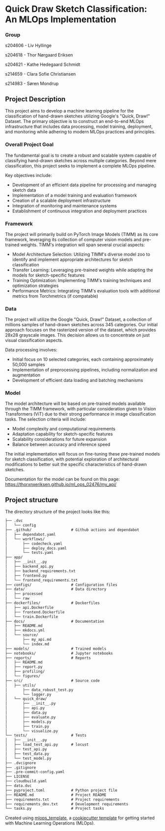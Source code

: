 # Quick Draw Sketch Classification: An MLOps Implementation
### Group
s204606 - Liv Hyllinge

s204618 - Thor Nørgaard Eriksen

s204621 - Kathe Hedegaard Schmidt 

s214659 - Clara Sofie Christiansen

s214983 - Søren Mondrup

## Project Description
This project aims to develop a machine learning pipeline for the classification of hand-drawn sketches utilizing Google's "Quick, Draw!" Dataset. The primary objective is to construct an end-to-end MLOps infrastructure that includes data processing, model training, deployment, and monitoring while adhering to modern MLOps practices and principles.

### Overall Project Goal
The fundamental goal is to create a robust and scalable system capable of classifying hand-drawn sketches across multiple categories. Beyond mere classification, this project seeks to implement a complete MLOps pipeline.

Key objectives include:

* Development of an efficient data pipeline for processing and managing sketch data
* Implementation of a model training and evaluation framework
* Creation of a scalable deployment infrastructure
* Integration of monitoring and maintenance systems
* Establishment of continuous integration and deployment practices


### Framework
The project will primarily build on PyTorch Image Models (TIMM) as its core framework, leveraging its collection of computer vision models and pre-trained weights. TIMM's integration will span several crucial aspects:

* Model Architecture Selection: Utilizing TIMM's diverse model zoo to identify and implement appropriate architectures for sketch classification
* Transfer Learning: Leveraging pre-trained weights while adapting the models for sketch-specific features
* Training Optimization: Implementing TIMM's training techniques and optimization strategies
* Performance Metrics: Integrating TIMM's evaluation tools with additional metrics from Torchmetrics (if compatable)

### Data
The project will utilize the Google "Quick, Draw!" Dataset, a collection of millions samples of hand-drawn sketches  across 345 categories. Our initial approach focuses on the rasterized version of the dataset, which provides 28x28 grayscale images. This decision allows us to concentrate on just visual classification aspects.

Data processing involves:

* Initial focus on 10 selected categories, each containing approximately 50,000 samples
* Implementation of preprocessing pipelines, including normalization and augmentation
* Development of efficient data loading and batching mechanisms


### Model
The model architecture will be based on pre-trained models available through the TIMM framework, with particular consideration given to Vision Transformers (ViT) due to their strong performance in image classification tasks. The selection criteria will include:

* Model complexity and computational requirements
* Adaptation capability for sketch-specific features
* Scalability considerations for future expansion
* Balance between accuracy and inference speed

The initial implementation will focus on fine-tuning these pre-trained models for sketch classification, with potential exploration of architectural modifications to better suit the specific characteristics of hand-drawn sketches.

Documentation for the model can be found on this page: https://thorxnxeriksen.github.io/ml_ops_02476/my_api/


















## Project structure

The directory structure of the project looks like this:
```txt
├── .dvc
│   └── config 
├── .github/                  # Github actions and dependabot
│   ├── dependabot.yaml
│   └── workflows/
│       ├── codecheck.yaml
│       ├── deploy_docs.yaml
│       └── tests.yaml
├── app/
│   ├── __init__.py
│   ├── backend_api.py
│   ├── backend_requirements.txt
│   ├── frontend.py
│   └── frontend_requirements.txt
├── configs/                  # Configuration files
├── data/                     # Data directory
│   ├── processed            
│   └── raw
├── dockerfiles/              # Dockerfiles
│   ├── api.Dockerfile
│   ├── frontend.Dockerfile
│   └── train.Dockerfile
├── docs/                     # Documentation
│   ├── README.md
│   ├── mkdocs.yml
│   └── source/
│       ├── my_api.md
│       └── index.md
├── models/                   # Trained models
├── notebooks/                # Jupyter notebooks
├── reports/                  # Reports
│   ├── README.md
│   ├── report.py
│   ├── profiling/
│   └── figures/
├── src/                      # Source code
│   ├── utils/
│       ├── data_robust_test.py
│       └── logger.py
│   └── quick_draw/
│       ├── __init__.py
│       ├── api.py
│       ├── data.py
│       ├── evaluate.py
│       ├── models.py
│       ├── train.py
│       └── visualize.py
└── tests/                    # Tests
│   ├── __init__.py
│   ├── load_test_api.py      # locust
│   ├── test_api.py
│   ├── test_data.py
│   └── test_model.py
├── .dvcignore
├── .gitignore
├── .pre-commit-config.yaml
├── LICENSE
├── cloudbuild.yaml
├── data.dvc
├── pyproject.toml            # Python project file
├── README.md                 # Project README
├── requirements.txt          # Project requirements
├── requirements_dev.txt      # Development requirements
└── tasks.py                  # Project tasks
```


Created using [mlops_template](https://github.com/SkafteNicki/mlops_template),
a [cookiecutter template](https://github.com/cookiecutter/cookiecutter) for getting
started with Machine Learning Operations (MLOps).
